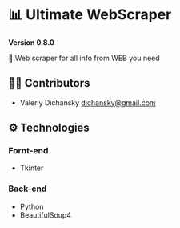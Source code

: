 # 📊 Ultimate WebScraper

**Version 0.8.0**

📃 Web scraper for all info from WEB you need

## 👨‍💻 Contributors

- Valeriy Dichansky <dichansky@gmail.com>

## ⚙ Technologies
### Fornt-end
  - Tkinter
### Back-end
  - Python
  - BeautifulSoup4
